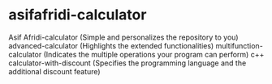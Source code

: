 # asifafridi-calculator
Asif Afridi-calculator (Simple and personalizes the repository to you) advanced-calculator (Highlights the extended functionalities) multifunction-calculator (Indicates the multiple operations your program can perform) c++ calculator-with-discount (Specifies the programming language and the additional discount feature)


